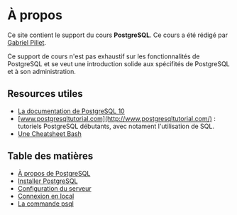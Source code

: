 # À propos

Ce site contient le support du cours **PostgreSQL**. Ce cours a été rédigé par [Gabriel Pillet](https://www.tentacode.net).

Ce support de cours n'est pas exhaustif sur les fonctionnalités de PostgreSQL et se veut une introduction solide aux spécifités de PostgreSQL et à son administration.

## Resources utiles

* [La documentation de PostgreSQL 10](https://www.postgresql.org/docs/10/static/index.html)
* [www.postgresqltutorial.com](http://www.postgresqltutorial.com/) : tutoriels PostgreSQL débutants, avec notament l'utilisation de SQL.
* [Une Cheatsheet Bash](https://devhints.io/bash)

## Table des matières

* [À propos de PostgreSQL](/doc/about.md)
* [Installer PostgreSQL](/doc/setup.md)
* [Configuration du serveur](/doc/configuration.md)
* [Connexion en local](/doc/local_connection.md)
* [La commande psql](/doc/psql.md)
